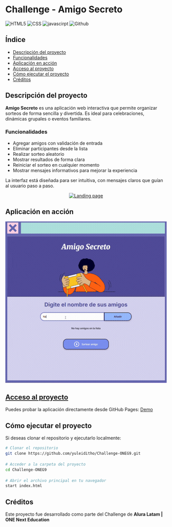 # Challenge - Amigo Secreto

![HTML5](https://img.shields.io/badge/-HTML5-black?logo=HTML5)
![CSS](https://img.shields.io/badge/-CSS-black?logo=CSS)
![javascirpt](https://img.shields.io/badge/-Javascript-black?logo=javascript)
![Github](https://img.shields.io/badge/-Github-black?logo=Github)

## Índice

- [Descripción del proyecto](#descripción-del-proyecto)
- [Funcionalidades](#funcionalidades)
- [Aplicación en acción](#aplicación-en-acción)
- [Acceso al proyecto](#acceso-al-proyecto)
- [Cómo ejecutar el proyecto](#cómo-ejecutar-el-proyecto)
- [Créditos](#créditos)


## Descripción del proyecto

**Amigo Secreto** es una aplicación web interactiva que permite organizar sorteos de forma sencilla y divertida. Es ideal para celebraciones, dinámicas grupales o eventos familiares.

### Funcionalidades

- Agregar amigos con validación de entrada
- Eliminar participantes desde la lista
- Realizar sorteo aleatorio
- Mostrar resultados de forma clara
- Reiniciar el sorteo en cualquier momento
- Mostrar mensajes informativos para mejorar la experiencia

La interfaz está diseñada para ser intuitiva, con mensajes claros que guían al usuario paso a paso.

<p align="center">
  <a href="https://postimg.cc/143303Lf" target="_blank">
    <img src="https://i.postimg.cc/pVD5H9CY/landing.png" alt="Landing page">
  </a>
</p>

## Aplicación en acción

<p align="center">
  <img src="https://raw.githubusercontent.com/yuleiditho/Challenge-ONEG9/main/src/assets/demo.gif" alt="Demo de la aplicación">
</p>


## [Acceso al proyecto](https://yuleiditho.github.io/Challenge-ONEG9/)

Puedes probar la aplicación directamente desde GitHub Pages: [Demo](https://yuleiditho.github.io/Challenge-ONEG9/)


## Cómo ejecutar el proyecto

Si deseas clonar el repositorio y ejecutarlo localmente:

```bash
# Clonar el repositorio
git clone https://github.com/yuleiditho/Challenge-ONEG9.git

# Acceder a la carpeta del proyecto
cd Challenge-ONEG9

# Abrir el archivo principal en tu navegador
start index.html
```


## Créditos

Este proyecto fue desarrollado como parte del Challenge de **Alura Latam | ONE Next Education** 